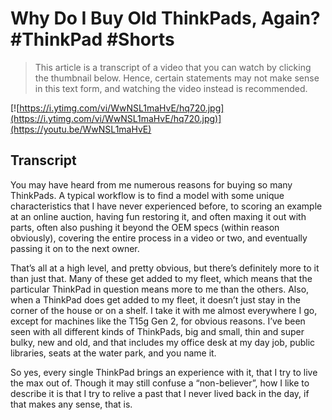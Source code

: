 # Why Do I Buy Old ThinkPads, Again? #ThinkPad #Shorts

> This article is a transcript of a video that you can watch by clicking the thumbnail below. Hence, certain statements may not make sense in this text form, and watching the video instead is recommended.

[![https://i.ytimg.com/vi/WwNSL1maHvE/hq720.jpg](https://i.ytimg.com/vi/WwNSL1maHvE/hq720.jpg)](https://youtu.be/WwNSL1maHvE)

## Transcript

You may have heard from me numerous reasons for buying so many ThinkPads. A typical workflow is to find a model with some unique characteristics that I have never experienced before, to scoring an example at an online auction, having fun restoring it, and often maxing it out with parts, often also pushing it beyond the OEM specs (within reason obviously), covering the entire process in a video or two, and eventually passing it on to the next owner.

That’s all at a high level, and pretty obvious, but there’s definitely more to it than just that. Many of these get added to my fleet, which means that the particular ThinkPad in question means more to me than the others. Also, when a ThinkPad does get added to my fleet, it doesn’t just stay in the corner of the house or on a shelf. I take it with me almost everywhere I go, except for machines like the T15g Gen 2, for obvious reasons. I’ve been seen with all different kinds of ThinkPads, big and small, thin and super bulky, new and old, and that includes my office desk at my day job, public libraries, seats at the water park, and you name it.

So yes, every single ThinkPad brings an experience with it, that I try to live the max out of. Though it may still confuse a “non-believer”, how I like to describe it is that I try to relive a past that I never lived back in the day, if that makes any sense, that is.
